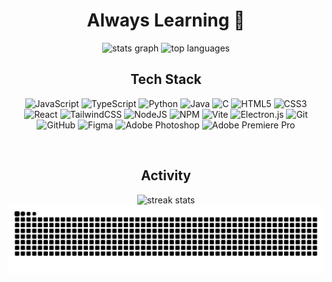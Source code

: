 <div align="center">

# Always Learning 🫡
<div align="center">
  <picture>
    <source media="(prefers-color-scheme: dark)" srcset="https://github-readme-stats.vercel.app/api?username=haikalllp&theme=rose_pine&hide_border=false&include_all_commits=true&count_private=true&title_color=ebbcba&text_color=e0def4&bg_color=191724" />
    <source media="(prefers-color-scheme: light)" srcset="https://github-readme-stats.vercel.app/api?username=haikalllp&theme=rose_pine_dawn&hide_border=false&include_all_commits=true&count_private=true&bg_color=faf4ed&text_color=575279&title_color=d7827e" />
    <img src="https://github-readme-stats.vercel.app/api?username=haikalllp&theme=rose_pine&hide_border=false&include_all_commits=true&count_private=true&title_color=ebbcba&text_color=e0def4&bg_color=191724" height="150" alt="stats graph" />
  </picture>
  
  <picture>
    <source media="(prefers-color-scheme: dark)" srcset="https://github-readme-stats.vercel.app/api/top-langs/?username=haikalllp&theme=rose_pine&hide_border=false&include_all_commits=true&count_private=true&layout=compact&title_color=ebbcba&text_color=e0def4&bg_color=191724" />
    <source media="(prefers-color-scheme: light)" srcset="https://github-readme-stats.vercel.app/api/top-langs/?username=haikalllp&theme=rose_pine_dawn&hide_border=false&include_all_commits=true&count_private=true&layout=compact&bg_color=faf4ed&text_color=575279&title_color=d7827e" />
    <img src="https://github-readme-stats.vercel.app/api/top-langs/?username=haikalllp&theme=rose_pine&hide_border=false&include_all_commits=true&count_private=true&layout=compact&title_color=ebbcba&text_color=e0def4&bg_color=191724" height="150" alt="top languages" />
  </picture>
</div>

<!-- <img src="https://github-readme-stats.vercel.app/api/top-langs/?username=haikalllp&theme=tokyonight&hide_border=false&include_all_commits=true&count_private=true&layout=compact" /> -->

<!-- <img align="right" height="150" src="gif" /> -->

## Tech Stack

<div align="center">
  
![JavaScript](https://img.shields.io/badge/JavaScript-%23323330.svg?style=flat&logo=javascript&logoColor=%23F7DF1E) ![TypeScript](https://img.shields.io/badge/TypeScript-%23007ACC.svg?style=flat&logo=typescript&logoColor=white) ![Python](https://img.shields.io/badge/Python-3670A0?style=flat&logo=python&logoColor=ffdd54) ![Java](https://img.shields.io/badge/Java-%23ED8B00.svg?style=flat&logo=openjdk&logoColor=white) ![C](https://img.shields.io/badge/C-%2300599C.svg?style=flat&logo=c&logoColor=white) ![HTML5](https://img.shields.io/badge/HTML5-%23E34F26.svg?style=flat&logo=html5&logoColor=white) ![CSS3](https://img.shields.io/badge/CSS3-%231572B6.svg?style=flat&logo=css3&logoColor=white) ![React](https://img.shields.io/badge/React-%2320232a.svg?style=flat&logo=react&logoColor=%2361DAFB) ![TailwindCSS](https://img.shields.io/badge/TailwindCSS-%2338B2AC.svg?style=flat&logo=tailwind-css&logoColor=white) ![NodeJS](https://img.shields.io/badge/Node.js-6DA55F?style=flat&logo=node.js&logoColor=white) ![NPM](https://img.shields.io/badge/NPM-%23CB3837.svg?style=flat&logo=npm&logoColor=white) ![Vite](https://img.shields.io/badge/Vite-%23646CFF.svg?style=flat&logo=vite&logoColor=white) ![Electron.js](https://img.shields.io/badge/Electron-191970?style=flat&logo=Electron&logoColor=white) ![Git](https://img.shields.io/badge/Git-%23F05033.svg?style=flat&logo=git&logoColor=white) ![GitHub](https://img.shields.io/badge/GitHub-%23121011.svg?style=flat&logo=github&logoColor=white) ![Figma](https://img.shields.io/badge/Figma-%23F24E1E.svg?style=flat&logo=figma&logoColor=white) ![Adobe Photoshop](https://img.shields.io/badge/Adobe%20Photoshop-%2331A8FF.svg?style=flat&logo=adobe%20photoshop&logoColor=white) ![Adobe Premiere Pro](https://img.shields.io/badge/Adobe%20Premiere%20Pro-9999FF.svg?style=flat&logo=Adobe%20Premiere%20Pro&logoColor=white)

</div>

<!-- <div align="center">
  <img src="https://cdn.jsdelivr.net/gh/devicons/devicon/icons/javascript/javascript-original.svg" height="40" alt="javascript logo" />
  <img width="12" />
  <img src="https://cdn.jsdelivr.net/gh/devicons/devicon/icons/typescript/typescript-original.svg" height="40" alt="typescript logo" />
  <img width="12" />
  <img src="https://cdn.jsdelivr.net/gh/devicons/devicon/icons/react/react-original.svg" height="40" alt="react logo" />
  <img width="12" />
  <img src="https://cdn.jsdelivr.net/gh/devicons/devicon/icons/html5/html5-original.svg" height="40" alt="html5 logo" />
  <img width="12" />
  <img src="https://cdn.jsdelivr.net/gh/devicons/devicon/icons/css3/css3-original.svg" height="40" alt="css3 logo" />
  <img width="12" />
  <img src="https://cdn.jsdelivr.net/gh/devicons/devicon/icons/python/python-original.svg" height="40" alt="python logo" />
  <img width="12" />
  <img src="https://cdn.jsdelivr.net/gh/devicons/devicon/icons/java/java-original.svg" height="40" alt="java logo" />
  <img width="12" />
  <img src="https://cdn.jsdelivr.net/gh/devicons/devicon/icons/c/c-original.svg" height="40" alt="c logo" />
  <img width="12" />
  <img src="https://cdn.jsdelivr.net/gh/devicons/devicon/icons/csharp/csharp-original.svg" height="40" alt="csharp logo" />
</div> -->

<!-- <br>

<div align="center">
  <a href="#" target="_blank">
    <img src="https://img.shields.io/static/v1?message=Discord&logo=discord&label=&color=7289DA&logoColor=white&labelColor=&style=for-the-badge" height="35" alt="discord logo" />
  </a>
  <a href="#" target="_blank">
    <img src="https://img.shields.io/static/v1?message=Gmail&logo=gmail&label=&color=D14836&logoColor=white&labelColor=&style=for-the-badge" height="35" alt="gmail logo" />
  </a>
  <a href="#" target="_blank">
    <img src="https://img.shields.io/static/v1?message=LinkedIn&logo=linkedin&label=&color=0077B5&logoColor=white&labelColor=&style=for-the-badge" height="35" alt="linkedin logo" />
  </a>
</div> -->

<br clear="both">

## Activity

<div align="center">
  <picture>
    <source media="(prefers-color-scheme: dark)" srcset="https://nirzak-streak-stats.vercel.app/?user=haikalllp&theme=rose_pine&hide_border=false&title_color=ebbcba&text_color=e0def4&background=191724&count_private=true" />
    <source media="(prefers-color-scheme: light)" srcset="https://nirzak-streak-stats.vercel.app/?user=haikalllp&theme=rose_pine_dawn&hide_border=false&title_color=d7827e&text_color=575279&background=faf4ed&count_private=true" />
    <img src="https://nirzak-streak-stats.vercel.app/?user=haikalllp&theme=rose_pine&hide_border=false&title_color=ebbcba&text_color=e0def4&background=191724&count_private=true" height="150" alt="streak stats" />
  </picture>
</div>

<div align="center">
  <picture>
    <source media="(prefers-color-scheme: dark)" srcset="https://raw.githubusercontent.com/haikalllp/haikalllp/output/github-snake-dark.svg">
    <source media="(prefers-color-scheme: light)" srcset="https://raw.githubusercontent.com/haikalllp/haikalllp/output/github-snake.svg">
    <img alt="Snake animation" src="https://raw.githubusercontent.com/haikalllp/haikalllp/output/github-snake.svg">
  </picture>
</div>

</div>
